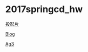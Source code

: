 # 2017springcd_hw

<a href="https://40423112.github.io/2017springcd_hw/#/">投影片</a>

<a href="https://40423112.github.io/2017springcd_hw/blog/index.html">Blog</a>

<a href="https://mde2a2.kmol.info/cdag3/wcontent">Ag3</a>
